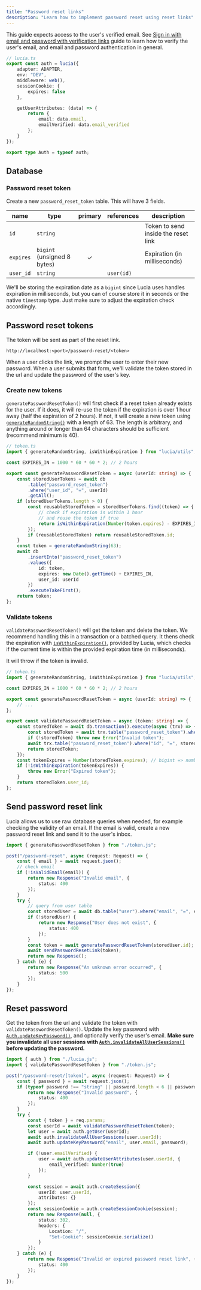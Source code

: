 ```yaml
---
title: "Password reset links"
description: "Learn how to implement password reset using reset links"
---
```


This guide expects access to the user's verified email. See [Sign in with email and password with verification links](/guidebook/email-verification-links) guide to learn how to verify the user's email, and email and password authentication in general.

```ts
// lucia.ts
export const auth = lucia({
	adapter: ADAPTER,
	env: "DEV",
	middleware: web(),
	sessionCookie: {
		expires: false
	},

	getUserAttributes: (data) => {
		return {
			email: data.email,
			emailVerified: data.email_verified
		};
	}
});

export type Auth = typeof auth;
```

## Database

### Password reset token

Create a new `password_reset_token` table. This will have 3 fields.

| name      | type                        | primary | references | description                         |
| --------- | --------------------------- | :-----: | ---------- | ----------------------------------- |
| `id`      | `string`                    |         |            | Token to send inside the reset link |
| `expires` | `bigint` (unsigned 8 bytes) |    ✓    |            | Expiration (in milliseconds)        |
| `user_id` | `string`                    |         | `user(id)` |                                     |

We'll be storing the expiration date as a `bigint` since Lucia uses handles expiration in milliseconds, but you can of course store it in seconds or the native `timestamp` type. Just make sure to adjust the expiration check accordingly.

## Password reset tokens

The token will be sent as part of the reset link.

```
http://localhost:<port>/password-reset/<token>
```

When a user clicks the link, we prompt the user to enter their new password. When a user submits that form, we'll validate the token stored in the url and update the password of the user's key.

### Create new tokens

`generatePasswordResetToken()` will first check if a reset token already exists for the user. If it does, it will re-use the token if the expiration is over 1 hour away (half the expiration of 2 hours). If not, it will create a new token using [`generateRandomString()`](/reference/lucia/modules/utils#generaterandomstring) with a length of 63. The length is arbitrary, and anything around or longer than 64 characters should be sufficient (recommend minimum is 40).

```ts
// token.ts
import { generateRandomString, isWithinExpiration } from "lucia/utils";

const EXPIRES_IN = 1000 * 60 * 60 * 2; // 2 hours

export const generatePasswordResetToken = async (userId: string) => {
	const storedUserTokens = await db
		.table("password_reset_token")
		.where("user_id", "=", userId)
		.getAll();
	if (storedUserTokens.length > 0) {
		const reusableStoredToken = storedUserTokens.find((token) => {
			// check if expiration is within 1 hour
			// and reuse the token if true
			return isWithinExpiration(Number(token.expires) - EXPIRES_IN / 2);
		});
		if (reusableStoredToken) return reusableStoredToken.id;
	}
	const token = generateRandomString(63);
	await db
		.insertInto("password_reset_token")
		.values({
			id: token,
			expires: new Date().getTime() + EXPIRES_IN,
			user_id: userId
		})
		.executeTakeFirst();
	return token;
};
```

### Validate tokens

`validatePasswordResetToken()` will get the token and delete the token. We recommend handling this in a transaction or a batched query. It thens check the expiration with [`isWithinExpiration()`](/reference/lucia/modules/utils#iswithinexpiration), provided by Lucia, which checks if the current time is within the provided expiration time (in milliseconds).

It will throw if the token is invalid.

```ts
// token.ts
import { generateRandomString, isWithinExpiration } from "lucia/utils";

const EXPIRES_IN = 1000 * 60 * 60 * 2; // 2 hours

export const generatePasswordResetToken = async (userId: string) => {
	// ...
};

export const validatePasswordResetToken = async (token: string) => {
	const storedToken = await db.transaction().execute(async (trx) => {
		const storedToken = await trx.table("password_reset_token").where("id", "=", token).get();
		if (!storedToken) throw new Error("Invalid token");
		await trx.table("password_reset_token").where("id", "=", storedToken.id).delete();
		return storedToken;
	});
	const tokenExpires = Number(storedToken.expires); // bigint => number conversion
	if (!isWithinExpiration(tokenExpires)) {
		throw new Error("Expired token");
	}
	return storedToken.user_id;
};
```

## Send password reset link

Lucia allows us to use raw database queries when needed, for example checking the validity of an email. If the email is valid, create a new password reset link and send it to the user's inbox.

```ts
import { generatePasswordResetToken } from "./token.js";

post("/password-reset", async (request: Request) => {
	const { email } = await request.json();
	// check email
	if (!isValidEmail(email)) {
		return new Response("Invalid email", {
			status: 400
		});
	}
	try {
		// query from user table
		const storedUser = await db.table("user").where("email", "=", email.toLowerCase()).get();
		if (!storedUser) {
			return new Response("User does not exist", {
				status: 400
			});
		}
		const token = await generatePasswordResetToken(storedUser.id);
		await sendPasswordResetLink(token);
		return new Response();
	} catch (e) {
		return new Response("An unknown error occurred", {
			status: 500
		});
	}
});
```

## Reset password

Get the token from the url and validate the token with `validatePasswordResetToken()`. Update the key password with [`Auth.updateKeyPassword()`](/reference/lucia/interfaces/auth#updatekeypassword), and optionally verify the user's email. **Make sure you invalidate all user sessions with [`Auth.invalidateAllUserSessions()`](/reference/lucia/interfaces/auth#invalidateallusersessions) before updating the password.**

```ts
import { auth } from "./lucia.js";
import { validatePasswordResetToken } from "./token.js";

post("/password-reset/[token]", async (request: Request) => {
	const { password } = await request.json();
	if (typeof password !== "string" || password.length < 6 || password.length > 255) {
		return new Response("Invalid password", {
			status: 400
		});
	}
	try {
		const { token } = req.params;
		const userId = await validatePasswordResetToken(token);
		let user = await auth.getUser(userId);
		await auth.invalidateAllUserSessions(user.userId);
		await auth.updateKeyPassword("email", user.email, password);

		if (!user.emailVerified) {
			user = await auth.updateUserAttributes(user.userId, {
				email_verified: Number(true)
			});
		}

		const session = await auth.createSession({
			userId: user.userId,
			attributes: {}
		});
		const sessionCookie = auth.createSessionCookie(session);
		return new Response(null, {
			status: 302,
			headers: {
				Location: "/",
				"Set-Cookie": sessionCookie.serialize()
			}
		});
	} catch (e) {
		return new Response("Invalid or expired password reset link", {
			status: 400
		});
	}
});
```
